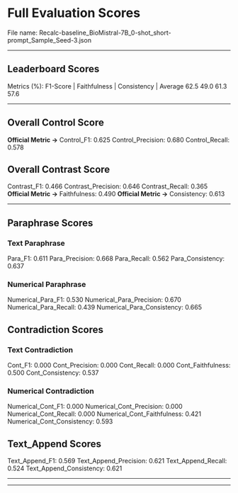 # Full Evaluation Scores

File name: Recalc-baseline_BioMistral-7B_0-shot_short-prompt_Sample_Seed-3.json


---

## Leaderboard Scores

Metrics (%): F1-Score | Faithfulness | Consistency | Average
                62.5        49.0          61.3        57.6

---

## Overall Control Score

**Official Metric ->** Control_F1: 0.625
Control_Precision: 0.680
Control_Recall: 0.578

## Overall Contrast Score

Contrast_F1: 0.466
Contrast_Precision: 0.646
Contrast_Recall: 0.365
**Official Metric ->** Faithfulness: 0.490
**Official Metric ->** Consistency: 0.613

---


## Paraphrase Scores


### Text Paraphrase

Para_F1: 0.611
Para_Precision: 0.668
Para_Recall: 0.562
Para_Consistency: 0.637


### Numerical Paraphrase

Numerical_Para_F1: 0.530
Numerical_Para_Precision: 0.670
Numerical_Para_Recall: 0.439
Numerical_Para_Consistency: 0.665


## Contradiction Scores


### Text Contradiction

Cont_F1: 0.000
Cont_Precision: 0.000
Cont_Recall: 0.000
Cont_Faithfulness: 0.500
Cont_Consistency: 0.537


### Numerical Contradiction

Numerical_Cont_F1: 0.000
Numerical_Cont_Precision: 0.000
Numerical_Cont_Recall: 0.000
Numerical_Cont_Faithfulness: 0.421
Numerical_Cont_Consistency: 0.593


## Text_Append Scores

Text_Append_F1: 0.569
Text_Append_Precision: 0.621
Text_Append_Recall: 0.524
Text_Append_Consistency: 0.621

---


---

